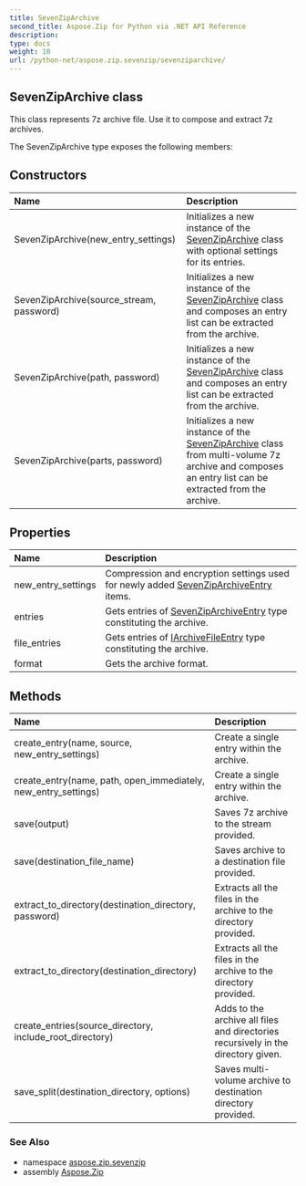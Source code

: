 ```yaml
---
title: SevenZipArchive
second_title: Aspose.Zip for Python via .NET API Reference
description: 
type: docs
weight: 10
url: /python-net/aspose.zip.sevenzip/sevenziparchive/
---
```


## SevenZipArchive class

This class represents 7z archive file. Use it to compose and extract 7z archives.

The SevenZipArchive type exposes the following members:
## Constructors
| Name | Description |
| :- | :- |
|SevenZipArchive(new_entry_settings)|Initializes a new instance of the [SevenZipArchive](/zip/python-net/aspose.zip.sevenzip/sevenziparchive/) class with optional settings for its entries.|
|SevenZipArchive(source_stream, password)|Initializes a new instance of the [SevenZipArchive](/zip/python-net/aspose.zip.sevenzip/sevenziparchive/) class and composes an entry list can be extracted from the archive.|
|SevenZipArchive(path, password)|Initializes a new instance of the [SevenZipArchive](/zip/python-net/aspose.zip.sevenzip/sevenziparchive/) class and composes an entry list can be extracted from the archive.|
|SevenZipArchive(parts, password)|Initializes a new instance of the [SevenZipArchive](/zip/python-net/aspose.zip.sevenzip/sevenziparchive/) class from multi-volume 7z archive and composes an entry list can be extracted from the archive.|
## Properties
| Name | Description |
| :- | :- |
|new_entry_settings|Compression and encryption settings used for newly added [SevenZipArchiveEntry](/zip/python-net/aspose.zip.sevenzip/sevenziparchiveentry/) items.|
|entries|Gets entries of [SevenZipArchiveEntry](/zip/python-net/aspose.zip.sevenzip/sevenziparchiveentry/) type constituting the archive.|
|file_entries|Gets entries of [IArchiveFileEntry](/zip/python-net/aspose.zip/iarchivefileentry/) type constituting the archive.|
|format|Gets the archive format.|
## Methods
| Name | Description |
| :- | :- |
|create_entry(name, source, new_entry_settings)|Create a single entry within the archive.|
|create_entry(name, path, open_immediately, new_entry_settings)|Create a single entry within the archive.|
|save(output)|Saves 7z archive to the stream provided.|
|save(destination_file_name)|Saves archive to a destination file provided.|
|extract_to_directory(destination_directory, password)|Extracts all the files in the archive to the directory provided.|
|extract_to_directory(destination_directory)|Extracts all the files in the archive to the directory provided.|
|create_entries(source_directory, include_root_directory)|Adds to the archive all files and directories recursively in the directory given.|
|save_split(destination_directory, options)|Saves multi-volume archive to destination directory provided.|

### See Also

* namespace [aspose.zip.sevenzip](/zip/python-net/aspose.zip.sevenzip/)
* assembly [Aspose.Zip](/zip/python-net/)

